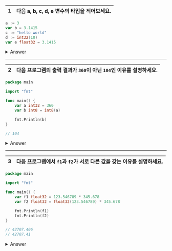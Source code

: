 1 | 다음 a, b, c, d, e 변수의 타입을 적어보세요.
:--:|:--

```go
a := 3
var b = 3.1415
c := "hello world"
d := int32(10)
var e float32 = 3.1415
```

<details>
<summary> Answer </summary>

- `a`: int64 (if 64bit OS)
- `b`: float64 (if 64bit OS)
- `c`: string
- `d`: int32
- `e`: float32

</details>

---

2 | 다음 프로그램의 출력 결과가 `360`이 아닌 `104`인 이유를 설명하세요.
:--:|:--

```go
package main

import "fmt"

func main() {
    var a int32 = 360
    var b int8 = int8(a)

    fmt.Println(b)
}

// 104
```

<details>
<summary> Answer </summary>

`b`는 int8 타입으로 -128 ~ 127 까지 값을 표현할 수 있습니다. 360은 int8의 범위를 벗어나기 때문에 마지막 1바이트 값만 남고 나머지가 사라져서 올바르지 않은 값이 나옵니다.

</details>

---

3 | 다음 프로그램에서 `f1`과 `f2`가 서로 다른 값을 갖는 이유를 설명하세요.
:--:|:--

```go
package main

import "fmt"

func main() {
    var f1 float32 = 123.546789 * 345.678
    var f2 float32 = float32(123.546789) * 345.678

    fmt.Println(f1)
    fmt.Println(f2)
}

// 42707.406
// 42707.41
```

<details>
<summary> Answer </summary>

`f1`은 123.546789 * 345.678 = 42707.406927942가 float32로 변환되는 과정에서 자릿수 제한으로 값이 42707.406으로 변환됐습니다.
`f2`는 123.546789가 먼저 float32로 변환되면서 자릿수 탈락이 되어서 123.54679 가 됐고 그 값에 345.678을 곱한 결과는 52707.40727362 이지만, float32로 표현 가능한 근사값으로 변환되면서 자릿수 탈락이 발생하여 42707.41이 됐습니다.

</details>
